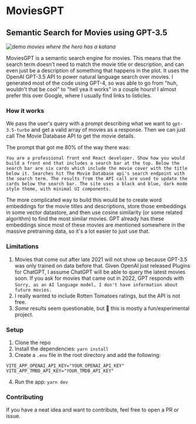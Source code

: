 # MoviesGPT
## Semantic Search for Movies using GPT-3.5

![demo](demo.gif)
_movies where the hero has a katana_

MoviesGPT is a semantic search engine for movies. This means that the search term doesn't need to match the movie title or description, and can even just be a description of something that happens in the plot. It uses the OpenAI GPT-3.5 API to power natural language search over movies. I generated most of the code using GPT-4, so was able to go from "huh, wouldn't that be cool" to "hell yea it works" in a couple hours! I almost prefer this over Google, where I usually find links to listicles.


### How it works
We pass the user's query with a prompt describing what we want to `gpt-3.5-turbo` and get a valid array of movies as a response. Then we can just call The Movie Database API to get the movie details.

The prompt that got me 80% of the way there was:
```
You are a professional front end React developer. Show how you would build a front end that includes a search bar at the top. Below the search bar are six cards which include the movie cover with the title below it. Searches hit The Movie Database api's search endpoint with the search term. The results from the API call are used to update the cards below the search bar. The site uses a black and blue, dark mode style theme, with minimal UI components.
```

The more complicated way to build this would be to create word embeddings for the movie titles and descriptions, store those embeddings in some vector datastore, and then use cosine similarity (or some related algorithm) to find the most similar movies. GPT already has these embeddings since most of these movies are mentioned somewhere in the massive pretraining data, so it's a lot easier to just use that.


### Limitations
1. Movies that come out after late 2021 will not show up because GPT-3.5 was only trained on data before that. Given OpenAI just released Plugins for ChatGPT, I assume ChatGPT will be able to query the latest movies soon. If you ask for movies that came out in 2022, GPT responds with `Sorry, as an AI language model, I don't have information about future movies.` 
2. I really wanted to include Rotten Tomatoes ratings, but the API is not free.
3. _Some_ results seem questionable, but 🤷 this is mostly a fun/experimental project.


### Setup
1. Clone the repo
2. Install the dependencies: `yarn install`
3. Create a `.env` file in the root directory and add the following:
```
VITE_APP_OPENAI_API_KEY="YOUR_OPENAI_API_KEY"
VITE_APP_TMBD_API_KEY="YOUR_TMDB_API_KEY"
```
4. Run the app: `yarn dev`

### Contributing
If you have a neat idea and want to contribute, feel free to open a PR or issue. 
